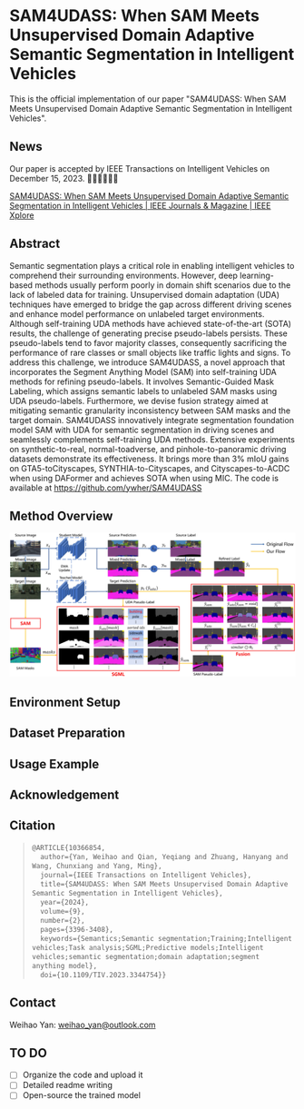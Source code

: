 # SAM4UDASS: When SAM Meets Unsupervised Domain Adaptive Semantic Segmentation in Intelligent Vehicles

This is the official implementation of our paper "SAM4UDASS: When SAM Meets Unsupervised Domain Adaptive Semantic Segmentation in Intelligent Vehicles".

## News

Our paper is accepted by IEEE Transactions on Intelligent Vehicles on December 15, 2023. 🔔🔔🔔🎉🎉🎉

[SAM4UDASS: When SAM Meets Unsupervised Domain Adaptive Semantic Segmentation in Intelligent Vehicles | IEEE Journals &amp; Magazine | IEEE Xplore](https://ieeexplore.ieee.org/document/10366854)

## Abstract

Semantic segmentation plays a critical role in enabling intelligent vehicles to comprehend their surrounding environments. However, deep learning-based methods usually perform poorly in domain shift scenarios due to the lack of labeled data for training. Unsupervised domain adaptation (UDA) techniques have emerged to bridge the gap across different driving scenes and enhance model performance on unlabeled target environments. Although self-training UDA methods have achieved state-of-the-art (SOTA) results, the challenge of generating precise pseudo-labels persists. These pseudo-labels tend to favor majority classes, consequently sacrificing the performance of rare classes or small objects like traffic lights and signs. To address this challenge, we introduce SAM4UDASS, a novel approach that incorporates the Segment Anything Model (SAM) into self-training UDA methods for refining pseudo-labels. It involves Semantic-Guided Mask Labeling, which assigns semantic labels to unlabeled SAM masks using UDA pseudo-labels. Furthermore, we devise fusion strategy aimed at mitigating semantic granularity inconsistency between SAM masks and the target domain. SAM4UDASS innovatively integrate segmentation foundation model SAM with UDA for semantic segmentation in driving scenes and seamlessly complements self-training UDA methods. Extensive experiments on synthetic-to-real, normal-toadverse, and pinhole-to-panoramic driving datasets demonstrate its effectiveness. It brings more than 3% mIoU gains on GTA5-toCityscapes, SYNTHIA-to-Cityscapes, and Cityscapes-to-ACDC when using DAFormer and achieves SOTA when using MIC. The code is available at https://github.com/ywher/SAM4UDASS

## Method Overview

![image](image/README/sam4udass2.jpg)

## Environment Setup


## Dataset Preparation


## Usage Example


## Acknowledgement


## Citation

> ```
> @ARTICLE{10366854,
>   author={Yan, Weihao and Qian, Yeqiang and Zhuang, Hanyang and Wang, Chunxiang and Yang, Ming},
>   journal={IEEE Transactions on Intelligent Vehicles}, 
>   title={SAM4UDASS: When SAM Meets Unsupervised Domain Adaptive Semantic Segmentation in Intelligent Vehicles}, 
>   year={2024},
>   volume={9},
>   number={2},
>   pages={3396-3408},
>   keywords={Semantics;Semantic segmentation;Training;Intelligent vehicles;Task analysis;SGML;Predictive models;Intelligent vehicles;semantic segmentation;domain adaptation;segment anything model},
>   doi={10.1109/TIV.2023.3344754}}
> ```

## Contact

Weihao Yan: weihao_yan@outlook.com

## TO DO

* [ ] Organize the code and upload it
* [ ] Detailed readme writing
* [ ] Open-source the trained model
